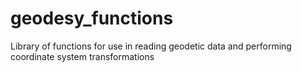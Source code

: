 # geodesy_functions
Library of functions for use in reading geodetic data and performing coordinate system transformations
